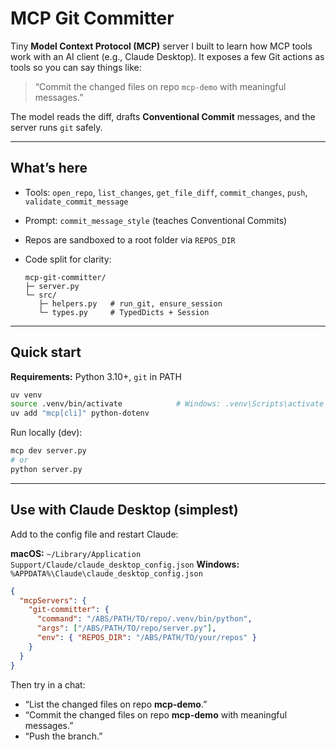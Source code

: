 # MCP Git Committer

Tiny **Model Context Protocol (MCP)** server I built to learn how MCP tools work with an AI client (e.g., Claude Desktop).
It exposes a few Git actions as tools so you can say things like:

> “Commit the changed files on repo `mcp-demo` with meaningful messages.”

The model reads the diff, drafts **Conventional Commit** messages, and the server runs `git` safely.

---

## What’s here

- Tools: `open_repo`, `list_changes`, `get_file_diff`, `commit_changes`, `push`, `validate_commit_message`
- Prompt: `commit_message_style` (teaches Conventional Commits)
- Repos are sandboxed to a root folder via `REPOS_DIR`
- Code split for clarity:

  ```
  mcp-git-committer/
  ├─ server.py
  └─ src/
     ├─ helpers.py   # run_git, ensure_session
     └─ types.py     # TypedDicts + Session
  ```

---

## Quick start

**Requirements:** Python 3.10+, `git` in PATH

```bash
uv venv
source .venv/bin/activate            # Windows: .venv\Scripts\activate
uv add "mcp[cli]" python-dotenv
```


Run locally (dev):

```bash
mcp dev server.py
# or
python server.py
```

---

## Use with Claude Desktop (simplest)

Add to the config file and restart Claude:

**macOS:** `~/Library/Application Support/Claude/claude_desktop_config.json`
**Windows:** `%APPDATA%\Claude\claude_desktop_config.json`

```json
{
  "mcpServers": {
    "git-committer": {
      "command": "/ABS/PATH/TO/repo/.venv/bin/python",
      "args": ["/ABS/PATH/TO/repo/server.py"],
      "env": { "REPOS_DIR": "/ABS/PATH/TO/your/repos" }
    }
  }
}
```

Then try in a chat:

- “List the changed files on repo **mcp-demo**.”
- “Commit the changed files on repo **mcp-demo** with meaningful messages.”
- “Push the branch.”
